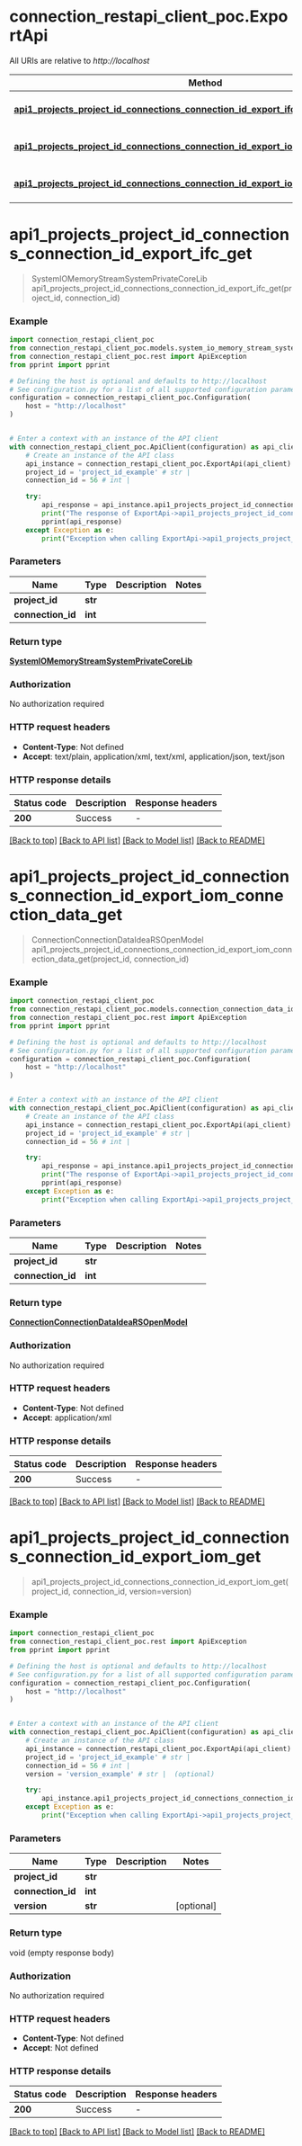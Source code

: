 # connection_restapi_client_poc.ExportApi

All URIs are relative to *http://localhost*

Method | HTTP request | Description
------------- | ------------- | -------------
[**api1_projects_project_id_connections_connection_id_export_ifc_get**](ExportApi.md#api1_projects_project_id_connections_connection_id_export_ifc_get) | **GET** /api/1/projects/{projectId}/connections/{connectionId}/export-ifc | 
[**api1_projects_project_id_connections_connection_id_export_iom_connection_data_get**](ExportApi.md#api1_projects_project_id_connections_connection_id_export_iom_connection_data_get) | **GET** /api/1/projects/{projectId}/connections/{connectionId}/export-iom-connection-data | 
[**api1_projects_project_id_connections_connection_id_export_iom_get**](ExportApi.md#api1_projects_project_id_connections_connection_id_export_iom_get) | **GET** /api/1/projects/{projectId}/connections/{connectionId}/export-iom | 


# **api1_projects_project_id_connections_connection_id_export_ifc_get**
> SystemIOMemoryStreamSystemPrivateCoreLib api1_projects_project_id_connections_connection_id_export_ifc_get(project_id, connection_id)



### Example


```python
import connection_restapi_client_poc
from connection_restapi_client_poc.models.system_io_memory_stream_system_private_core_lib import SystemIOMemoryStreamSystemPrivateCoreLib
from connection_restapi_client_poc.rest import ApiException
from pprint import pprint

# Defining the host is optional and defaults to http://localhost
# See configuration.py for a list of all supported configuration parameters.
configuration = connection_restapi_client_poc.Configuration(
    host = "http://localhost"
)


# Enter a context with an instance of the API client
with connection_restapi_client_poc.ApiClient(configuration) as api_client:
    # Create an instance of the API class
    api_instance = connection_restapi_client_poc.ExportApi(api_client)
    project_id = 'project_id_example' # str | 
    connection_id = 56 # int | 

    try:
        api_response = api_instance.api1_projects_project_id_connections_connection_id_export_ifc_get(project_id, connection_id)
        print("The response of ExportApi->api1_projects_project_id_connections_connection_id_export_ifc_get:\n")
        pprint(api_response)
    except Exception as e:
        print("Exception when calling ExportApi->api1_projects_project_id_connections_connection_id_export_ifc_get: %s\n" % e)
```



### Parameters


Name | Type | Description  | Notes
------------- | ------------- | ------------- | -------------
 **project_id** | **str**|  | 
 **connection_id** | **int**|  | 

### Return type

[**SystemIOMemoryStreamSystemPrivateCoreLib**](SystemIOMemoryStreamSystemPrivateCoreLib.md)

### Authorization

No authorization required

### HTTP request headers

 - **Content-Type**: Not defined
 - **Accept**: text/plain, application/xml, text/xml, application/json, text/json

### HTTP response details

| Status code | Description | Response headers |
|-------------|-------------|------------------|
**200** | Success |  -  |

[[Back to top]](#) [[Back to API list]](../README.md#documentation-for-api-endpoints) [[Back to Model list]](../README.md#documentation-for-models) [[Back to README]](../README.md)

# **api1_projects_project_id_connections_connection_id_export_iom_connection_data_get**
> ConnectionConnectionDataIdeaRSOpenModel api1_projects_project_id_connections_connection_id_export_iom_connection_data_get(project_id, connection_id)



### Example


```python
import connection_restapi_client_poc
from connection_restapi_client_poc.models.connection_connection_data_idea_rs_open_model import ConnectionConnectionDataIdeaRSOpenModel
from connection_restapi_client_poc.rest import ApiException
from pprint import pprint

# Defining the host is optional and defaults to http://localhost
# See configuration.py for a list of all supported configuration parameters.
configuration = connection_restapi_client_poc.Configuration(
    host = "http://localhost"
)


# Enter a context with an instance of the API client
with connection_restapi_client_poc.ApiClient(configuration) as api_client:
    # Create an instance of the API class
    api_instance = connection_restapi_client_poc.ExportApi(api_client)
    project_id = 'project_id_example' # str | 
    connection_id = 56 # int | 

    try:
        api_response = api_instance.api1_projects_project_id_connections_connection_id_export_iom_connection_data_get(project_id, connection_id)
        print("The response of ExportApi->api1_projects_project_id_connections_connection_id_export_iom_connection_data_get:\n")
        pprint(api_response)
    except Exception as e:
        print("Exception when calling ExportApi->api1_projects_project_id_connections_connection_id_export_iom_connection_data_get: %s\n" % e)
```



### Parameters


Name | Type | Description  | Notes
------------- | ------------- | ------------- | -------------
 **project_id** | **str**|  | 
 **connection_id** | **int**|  | 

### Return type

[**ConnectionConnectionDataIdeaRSOpenModel**](ConnectionConnectionDataIdeaRSOpenModel.md)

### Authorization

No authorization required

### HTTP request headers

 - **Content-Type**: Not defined
 - **Accept**: application/xml

### HTTP response details

| Status code | Description | Response headers |
|-------------|-------------|------------------|
**200** | Success |  -  |

[[Back to top]](#) [[Back to API list]](../README.md#documentation-for-api-endpoints) [[Back to Model list]](../README.md#documentation-for-models) [[Back to README]](../README.md)

# **api1_projects_project_id_connections_connection_id_export_iom_get**
> api1_projects_project_id_connections_connection_id_export_iom_get(project_id, connection_id, version=version)



### Example


```python
import connection_restapi_client_poc
from connection_restapi_client_poc.rest import ApiException
from pprint import pprint

# Defining the host is optional and defaults to http://localhost
# See configuration.py for a list of all supported configuration parameters.
configuration = connection_restapi_client_poc.Configuration(
    host = "http://localhost"
)


# Enter a context with an instance of the API client
with connection_restapi_client_poc.ApiClient(configuration) as api_client:
    # Create an instance of the API class
    api_instance = connection_restapi_client_poc.ExportApi(api_client)
    project_id = 'project_id_example' # str | 
    connection_id = 56 # int | 
    version = 'version_example' # str |  (optional)

    try:
        api_instance.api1_projects_project_id_connections_connection_id_export_iom_get(project_id, connection_id, version=version)
    except Exception as e:
        print("Exception when calling ExportApi->api1_projects_project_id_connections_connection_id_export_iom_get: %s\n" % e)
```



### Parameters


Name | Type | Description  | Notes
------------- | ------------- | ------------- | -------------
 **project_id** | **str**|  | 
 **connection_id** | **int**|  | 
 **version** | **str**|  | [optional] 

### Return type

void (empty response body)

### Authorization

No authorization required

### HTTP request headers

 - **Content-Type**: Not defined
 - **Accept**: Not defined

### HTTP response details

| Status code | Description | Response headers |
|-------------|-------------|------------------|
**200** | Success |  -  |

[[Back to top]](#) [[Back to API list]](../README.md#documentation-for-api-endpoints) [[Back to Model list]](../README.md#documentation-for-models) [[Back to README]](../README.md)

